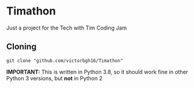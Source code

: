 # Timathon
Just a project for the Tech with Tim Coding Jam

## Cloning
```
git clone "github.com/victorbgh16/Timathon"
```

**IMPORTANT:** This is written in Python 3.8, so it should work fine in other Python 3 versions, but **not** in Python 2
